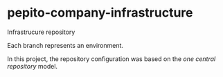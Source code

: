 # pepito-company-infrastructure

Infrastrucure repository

Each branch represents an environment.

In this project, the repository configuration was based on the *one central repository* model.
